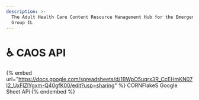 ```yaml
---
description: >-
  The Adult Health Care Content Resource Management Hub for the Emergent APHID
  Group IL
---
```


# ♿ CAOS API

{% embed url="https://docs.google.com/spreadsheets/d/1BWpO5uqrx3R_CcEHmKN07I2_UxFlZlYgxm-Q40gfK00/edit?usp=sharing" %}
CORNFlakeS Google Sheet APi
{% endembed %}
